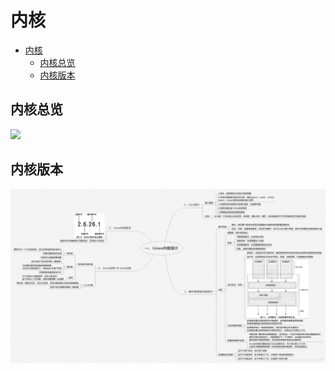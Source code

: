 # 内核

<!-- TOC -->

- [内核](#内核)
    - [内核总览](#内核总览)
    - [内核版本](#内核版本)

<!-- /TOC -->
## 内核总览
![](https://static001.geekbang.org/resource/image/21/f5/21a9afd64b05cf1ffc87b74515d1d4f5.jpeg)


## 内核版本

![](https://raw.githubusercontent.com/Syncma/Figurebed/master/img/kernel.png)